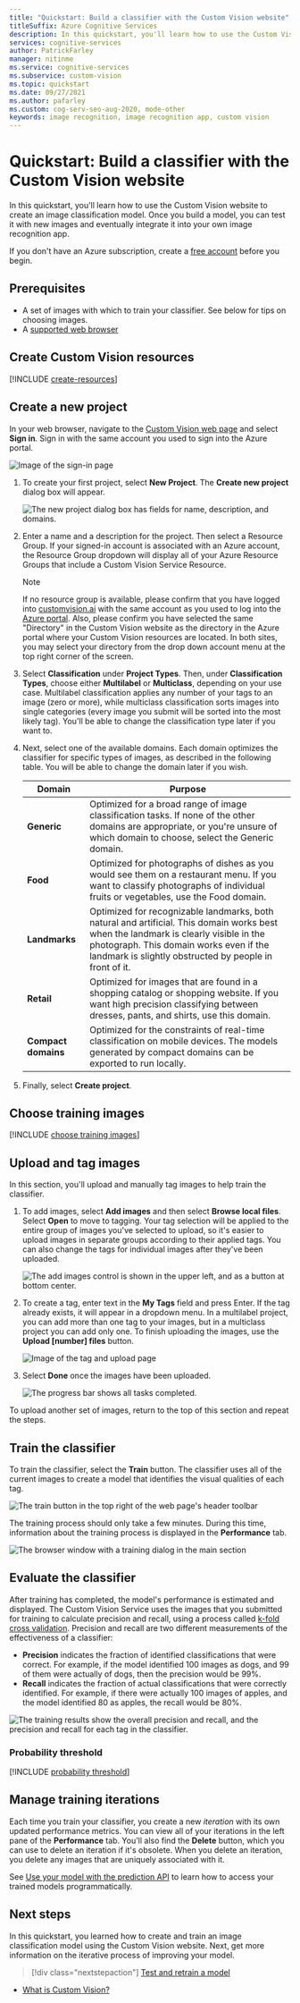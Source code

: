 ```yaml
---
title: "Quickstart: Build a classifier with the Custom Vision website"
titleSuffix: Azure Cognitive Services
description: In this quickstart, you'll learn how to use the Custom Vision website to create, train, and test an image classification model.
services: cognitive-services
author: PatrickFarley
manager: nitinme
ms.service: cognitive-services
ms.subservice: custom-vision
ms.topic: quickstart
ms.date: 09/27/2021
ms.author: pafarley
ms.custom: cog-serv-seo-aug-2020, mode-other
keywords: image recognition, image recognition app, custom vision
---
```


# Quickstart: Build a classifier with the Custom Vision website

In this quickstart, you'll learn how to use the Custom Vision website to create an image classification model. Once you build a model, you can test it with new images and eventually integrate it into your own image recognition app.

If you don't have an Azure subscription, create a [free account](https://azure.microsoft.com/free/cognitive-services/) before you begin.

## Prerequisites

- A set of images with which to train your classifier. See below for tips on choosing images.
- A [supported web browser](overview.md#supported-browsers-for-custom-vision-web-portal)


## Create Custom Vision resources

[!INCLUDE [create-resources](includes/create-resources.md)]

## Create a new project

In your web browser, navigate to the [Custom Vision web page](https://customvision.ai) and select __Sign in__. Sign in with the same account you used to sign into the Azure portal.

![Image of the sign-in page](./media/browser-home.png)


1. To create your first project, select **New Project**. The **Create new project** dialog box will appear.

    ![The new project dialog box has fields for name, description, and domains.](./media/getting-started-build-a-classifier/new-project.png)

1. Enter a name and a description for the project. Then select a Resource Group. If your signed-in account is associated with an Azure account, the Resource Group dropdown will display all of your Azure Resource Groups that include a Custom Vision Service Resource. 

   > [!NOTE]
   > If no resource group is available, please confirm that you have logged into [customvision.ai](https://customvision.ai) with the same account as you used to log into the [Azure portal](https://portal.azure.com/). Also, please confirm you have selected the same "Directory" in the Custom Vision website as the directory in the Azure portal where your Custom Vision resources are located. In both sites, you may select your directory from the drop down account menu at the top right corner of the screen. 

1. Select __Classification__ under __Project Types__. Then, under __Classification Types__, choose either **Multilabel** or **Multiclass**, depending on your use case. Multilabel classification applies any number of your tags to an image (zero or more), while multiclass classification sorts images into single categories (every image you submit will be sorted into the most likely tag). You'll be able to change the classification type later if you want to.

1. Next, select one of the available domains. Each domain optimizes the classifier for specific types of images, as described in the following table. You will be able to change the domain later if you wish.

    |Domain|Purpose|
    |---|---|
    |__Generic__| Optimized for a broad range of image classification tasks. If none of the other domains are appropriate, or you're unsure of which domain to choose, select the Generic domain. |
    |__Food__|Optimized for photographs of dishes as you would see them on a restaurant menu. If you want to classify photographs of individual fruits or vegetables, use the Food domain.|
    |__Landmarks__|Optimized for recognizable landmarks, both natural and artificial. This domain works best when the landmark is clearly visible in the photograph. This domain works even if the landmark is slightly obstructed by people in front of it.|
    |__Retail__|Optimized for images that are found in a shopping catalog or shopping website. If you want high precision classifying between dresses, pants, and shirts, use this domain.|
    |__Compact domains__| Optimized for the constraints of real-time classification on mobile devices. The models generated by compact domains can be exported to run locally.|

1. Finally, select __Create project__.

## Choose training images

[!INCLUDE [choose training images](includes/choose-training-images.md)]

## Upload and tag images

In this section, you'll upload and manually tag images to help train the classifier. 

1. To add images, select __Add images__ and then select __Browse local files__. Select __Open__ to move to tagging. Your tag selection will be applied to the entire group of images you've selected to upload, so it's easier to upload images in separate groups according to their applied tags. You can also change the tags for individual images after they've been uploaded.

    ![The add images control is shown in the upper left, and as a button at bottom center.](./media/getting-started-build-a-classifier/add-images01.png)


1. To create a tag, enter text in the __My Tags__ field and press Enter. If the tag already exists, it will appear in a dropdown menu. In a multilabel project, you can add more than one tag to your images, but in a multiclass project you can add only one. To finish uploading the images, use the __Upload [number] files__ button. 

    ![Image of the tag and upload page](./media/getting-started-build-a-classifier/add-images03.png)

1. Select __Done__ once the images have been uploaded.

    ![The progress bar shows all tasks completed.](./media/getting-started-build-a-classifier/add-images04.png)

To upload another set of images, return to the top of this section and repeat the steps.

## Train the classifier

To train the classifier, select the **Train** button. The classifier uses all of the current images to create a model that identifies the visual qualities of each tag.

![The train button in the top right of the web page's header toolbar](./media/getting-started-build-a-classifier/train01.png)

The training process should only take a few minutes. During this time, information about the training process is displayed in the **Performance** tab.

![The browser window with a training dialog in the main section](./media/getting-started-build-a-classifier/train02.png)

## Evaluate the classifier

After training has completed, the model's performance is estimated and displayed. The Custom Vision Service uses the images that you submitted for training to calculate precision and recall, using a process called [k-fold cross validation](https://en.wikipedia.org/wiki/Cross-validation_(statistics)). Precision and recall are two different measurements of the effectiveness of a classifier:

- **Precision** indicates the fraction of identified classifications that were correct. For example, if the model identified 100 images as dogs, and 99 of them were actually of dogs, then the precision would be 99%.
- **Recall** indicates the fraction of actual classifications that were correctly identified. For example, if there were actually 100 images of apples, and the model identified 80 as apples, the recall would be 80%.

![The training results show the overall precision and recall, and the precision and recall for each tag in the classifier.](./media/getting-started-build-a-classifier/train03.png)

### Probability threshold

[!INCLUDE [probability threshold](includes/probability-threshold.md)]

## Manage training iterations

Each time you train your classifier, you create a new _iteration_ with its own updated performance metrics. You can view all of your iterations in the left pane of the **Performance** tab. You'll also find the **Delete** button, which you can use to delete an iteration if it's obsolete. When you delete an iteration, you delete any images that are uniquely associated with it.

See [Use your model with the prediction API](./use-prediction-api.md) to learn how to access your trained models programmatically.

## Next steps

In this quickstart, you learned how to create and train an image classification model using the Custom Vision website. Next, get more information on the iterative process of improving your model.

> [!div class="nextstepaction"]
> [Test and retrain a model](test-your-model.md)

* [What is Custom Vision?](./overview.md)
